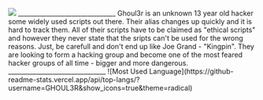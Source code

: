 <img src="https://readme-typing-svg.herokuapp.com?vCenter=true&lines=Ghoul3r;Black+Hat+Hacker;Python+Hacking+Scripter;">
_______________________________
Ghoul3r is an unknown 13 year old hacker some widely used scripts out there. Their alias changes up quickly and it is hard to track them. All of their scripts have to be claimed as "ethical scripts" and however they never state that the sripts can't be used for the wrong reasons. Just, be carefull and don't end up like Joe Grand - "Kingpin". They are looking to form a hacking group and become one of the most feared hacker groups of all time - bigger and more dangerous.
_______________________________
![Most Used Language](https://github-readme-stats.vercel.app/api/top-langs/?username=GHOUL3R&show_icons=true&theme=radical)

  </html>
</html>
